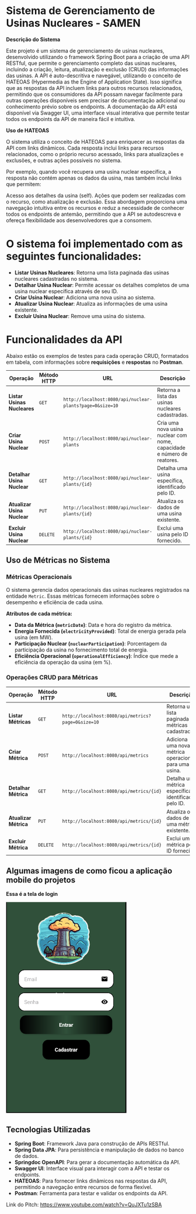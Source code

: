 

# **Sistema de Gerenciamento de Usinas Nucleares - SAMEN**

**Descrição do Sistema**

Este projeto é um sistema de gerenciamento de usinas nucleares, desenvolvido utilizando o framework Spring Boot para a criação de uma API RESTful, que permite o gerenciamento completo das usinas nucleares, incluindo a criação, leitura, atualização e exclusão (CRUD) das informações das usinas.
A API é auto-descritiva e navegável, utilizando o conceito de HATEOAS (Hypermedia as the Engine of Application State). Isso significa que as respostas da API incluem links para outros recursos relacionados, permitindo que os consumidores da API possam navegar facilmente para outras operações disponíveis sem precisar de documentação adicional ou conhecimento prévio sobre os endpoints.
A documentação da API está disponível via Swagger UI, uma interface visual interativa que permite testar todos os endpoints da API de maneira fácil e intuitiva. 

**Uso de HATEOAS**

O sistema utiliza o conceito de HATEOAS para enriquecer as respostas da API com links dinâmicos. Cada resposta inclui links para recursos relacionados, como o próprio recurso acessado, links para atualizações e exclusões, e outras ações possíveis no sistema.

Por exemplo, quando você recupera uma usina nuclear específica, a resposta não contém apenas os dados da usina, mas também inclui links que permitem:

Acesso aos detalhes da usina (self).
Ações que podem ser realizadas com o recurso, como atualização e exclusão.
Essa abordagem proporciona uma navegação intuitiva entre os recursos e reduz a necessidade de conhecer todos os endpoints de antemão, permitindo que a API se autodescreva e ofereça flexibilidade aos desenvolvedores que a consomem.

# **O sistema foi implementado com as seguintes funcionalidades:**

- **Listar Usinas Nucleares**: Retorna uma lista paginada das usinas nucleares cadastradas no sistema.
- **Detalhar Usina Nuclear**: Permite acessar os detalhes completos de uma usina nuclear específica através de seu ID.
- **Criar Usina Nuclear**: Adiciona uma nova usina ao sistema.
- **Atualizar Usina Nuclear**: Atualiza as informações de uma usina existente.
- **Excluir Usina Nuclear**: Remove uma usina do sistema.

# **Funcionalidades da API**

Abaixo estão os exemplos de testes para cada operação CRUD, formatados em tabela, com informações sobre **requisições** e **respostas** no **Postman**.


| **Operação**                  | **Método HTTP** | **URL**                                               | **Descrição**                                               |
|-------------------------------|-----------------|-------------------------------------------------------|-------------------------------------------------------------|
| **Listar Usinas Nucleares**    | `GET`           | `http://localhost:8080/api/nuclear-plants?page=0&size=10` | Retorna a lista das usinas nucleares cadastradas.      |
| **Criar Usina Nuclear**        | `POST`          | `http://localhost:8080/api/nuclear-plants`             | Cria uma nova usina nuclear com nome, capacidade e número de reatores.|
| **Detalhar Usina Nuclear**     | `GET`           | `http://localhost:8080/api/nuclear-plants/{id}`        | Detalha uma usina específica, identificado pelo ID.        |
| **Atualizar Usina Nuclear**    | `PUT`           | `http://localhost:8080/api/nuclear-plants/{id}`        | Atualiza os dados de uma usina existente.                  |
| **Excluir Usina Nuclear**      | `DELETE`        | `http://localhost:8080/api/nuclear-plants/{id}`        | Exclui uma usina pelo ID fornecido.                        |

## **Uso de Métricas no Sistema**

### **Métricas Operacionais**

O sistema gerencia dados operacionais das usinas nucleares registrados na entidade `Metric`. Essas métricas fornecem informações sobre o desempenho e eficiência de cada usina.  

**Atributos de cada métrica:**
- **Data da Métrica (`metricDate`)**: Data e hora do registro da métrica.
- **Energia Fornecida (`electricityProvided`)**: Total de energia gerada pela usina (em MW).
- **Participação Nuclear (`nuclearParticipation`)**: Porcentagem da participação da usina no fornecimento total de energia.
- **Eficiência Operacional (`operationalEfficiency`)**: Índice que mede a eficiência da operação da usina (em %).

### **Operações CRUD para Métricas**

| **Operação**                  | **Método HTTP** | **URL**                                               | **Descrição**                                               |
|-------------------------------|-----------------|-------------------------------------------------------|-------------------------------------------------------------|
| **Listar Métricas**            | `GET`           | `http://localhost:8080/api/metrics?page=0&size=10`    | Retorna uma lista paginada de métricas cadastradas.         |
| **Criar Métrica**              | `POST`          | `http://localhost:8080/api/metrics`                   | Adiciona uma nova métrica operacional para uma usina.       |
| **Detalhar Métrica**           | `GET`           | `http://localhost:8080/api/metrics/{id}`              | Detalha uma métrica específica, identificada pelo ID.       |
| **Atualizar Métrica**          | `PUT`           | `http://localhost:8080/api/metrics/{id}`              | Atualiza os dados de uma métrica existente.                 |
| **Excluir Métrica**            | `DELETE`        | `http://localhost:8080/api/metrics/{id}`              | Exclui uma métrica pelo ID fornecido.                       |


## **Algumas imagens de como ficou a aplicação mobile do projetos**

**Essa é a tela de login**

![tela de login](https://github.com/bia98silva/SAMEN/blob/main/imagens/tela_login%20.png)


## Tecnologias Utilizadas

- **Spring Boot**: Framework Java para construção de APIs RESTful.
- **Spring Data JPA**: Para persistência e manipulação de dados no banco de dados.
- **Springdoc OpenAPI**: Para gerar a documentação automática da API.
- **Swagger UI**: Interface visual para interagir com a API e testar os endpoints.
- **HATEOAS**: Para fornecer links dinâmicos nas respostas da API, permitindo a navegação entre recursos de forma flexível.
- **Postman**: Ferramenta para testar e validar os endpoints da API.

Link do Pitch: https://www.youtube.com/watch?v=QuJXTu1zSBA

